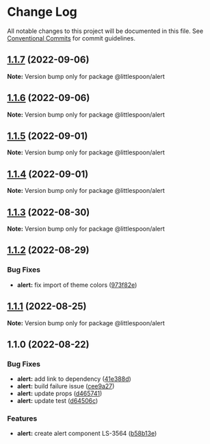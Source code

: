 # Change Log

All notable changes to this project will be documented in this file.
See [Conventional Commits](https://conventionalcommits.org) for commit guidelines.

## [1.1.7](https://github.com/little-spoon-dev/design-system/compare/@littlespoon/alert@1.1.6...@littlespoon/alert@1.1.7) (2022-09-06)

**Note:** Version bump only for package @littlespoon/alert

## [1.1.6](https://github.com/little-spoon-dev/design-system/compare/@littlespoon/alert@1.1.5...@littlespoon/alert@1.1.6) (2022-09-06)

**Note:** Version bump only for package @littlespoon/alert

## [1.1.5](https://github.com/little-spoon-dev/design-system/compare/@littlespoon/alert@1.1.4...@littlespoon/alert@1.1.5) (2022-09-01)

**Note:** Version bump only for package @littlespoon/alert

## [1.1.4](https://github.com/little-spoon-dev/design-system/compare/@littlespoon/alert@1.1.3...@littlespoon/alert@1.1.4) (2022-09-01)

**Note:** Version bump only for package @littlespoon/alert

## [1.1.3](https://github.com/little-spoon-dev/design-system/compare/@littlespoon/alert@1.1.2...@littlespoon/alert@1.1.3) (2022-08-30)

**Note:** Version bump only for package @littlespoon/alert

## [1.1.2](https://github.com/little-spoon-dev/design-system/compare/@littlespoon/alert@1.1.1...@littlespoon/alert@1.1.2) (2022-08-29)

### Bug Fixes

- **alert:** fix import of theme colors ([973f82e](https://github.com/little-spoon-dev/design-system/commit/973f82e1d76e533ba23812076f802c07c0c4a779))

## [1.1.1](https://github.com/little-spoon-dev/design-system/compare/@littlespoon/alert@1.1.0...@littlespoon/alert@1.1.1) (2022-08-25)

**Note:** Version bump only for package @littlespoon/alert

## 1.1.0 (2022-08-22)

### Bug Fixes

- **alert:** add link to dependency ([41e388d](https://github.com/little-spoon-dev/design-system/commit/41e388d27f28f9b4bec7d2403000f68f4157825c))
- **alert:** build failure issue ([cee9a27](https://github.com/little-spoon-dev/design-system/commit/cee9a27a966ebee29a32fd86519ca6ff23159a29))
- **alert:** update props ([d465741](https://github.com/little-spoon-dev/design-system/commit/d465741ddf92bc3b70894bf0ccfc31cfa5547d20))
- **alert:** update test ([d64506c](https://github.com/little-spoon-dev/design-system/commit/d64506cef657838fcc08979c25c03a5fc818f793))

### Features

- **alert:** create alert component LS-3564 ([b58b13e](https://github.com/little-spoon-dev/design-system/commit/b58b13ec6d3948fcd2000f838e85e480a4993b4c))
